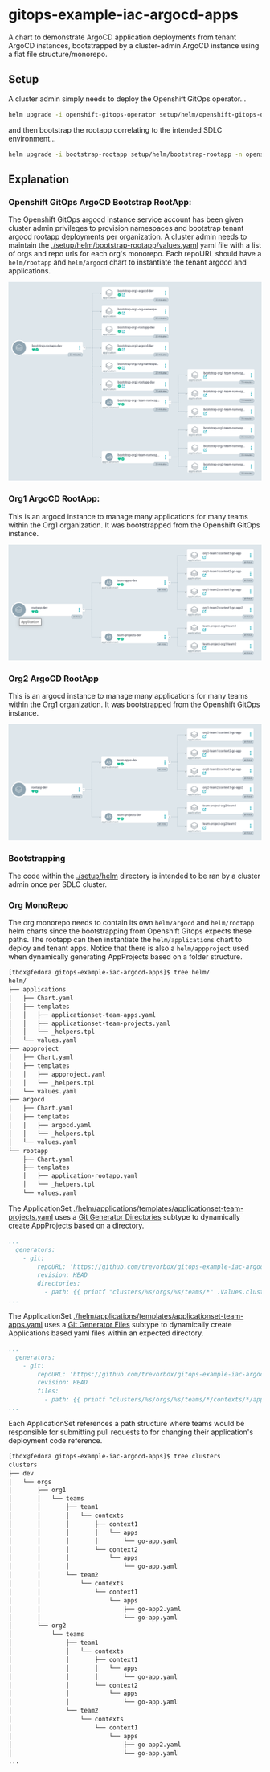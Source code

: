 # gitops-example-iac-argocd-apps

A chart to demonstrate ArgoCD application deployments from tenant ArgoCD instances, bootstrapped by a cluster-admin ArgoCD instance using a flat file structure/monorepo.

## Setup

A cluster admin simply needs to deploy the Openshift GitOps operator...

```sh
helm upgrade -i openshift-gitops-operator setup/helm/openshift-gitops-operator -n openshift-operators
```

and then bootstrap the rootapp correlating to the intended SDLC environment...

```sh
helm upgrade -i bootstrap-rootapp setup/helm/bootstrap-rootapp -n openshift-gitops -f setup/helm/bootstrap-rootapp/values-dev.yaml
```

## Explanation

### Openshift GitOps ArgoCD Bootstrap RootApp:

The Openshift GitOps argocd instance service account has been given cluster admin privileges to provision namespaces and bootstrap tenant argocd rootapp deployments per organization.
A cluster admin needs to maintain the [./setup/helm/bootstrap-rootapp/values.yaml](./setup/helm/bootstrap-rootapp/values.yaml) yaml file with a list of orgs and repo urls for each org's monorepo. Each repoURL should have a `helm/rootapp` and `helm/argocd` chart to instantiate the tenant argocd and applications.

![Openshift GitOps Bootstrap Rootapp](.img/openshift-gitops-bootstrap-rootapp.png)

### Org1 ArgoCD RootApp:

This is an argocd instance to manage many applications for many teams within the Org1 organization. It was bootstrapped from the Openshift GitOps instance.

![Org1 Rootapp](.img/org1-argocd-rootapp.png)

### Org2 ArgoCD RootApp

This is an argocd instance to manage many applications for many teams within the Org1 organization. It was bootstrapped from the Openshift GitOps instance.

![Org2 Rootapp](.img/org2-argocd-rootapp.png)

### Bootstrapping

The code within the [./setup/helm](./setup/helm) directory is intended to be ran by a cluster admin once per SDLC cluster.

### Org MonoRepo

The org monorepo needs to contain its own `helm/argocd` and `helm/rootapp` helm charts since the bootstrapping from Openshift Gitops expects these paths. The rootapp can then instantiate the `helm/applications` chart to deploy and tenant apps. Notice that there is also a `helm/appproject` used when dynamically generating AppProjects based on a folder structure.

```sh
[tbox@fedora gitops-example-iac-argocd-apps]$ tree helm/
helm/
├── applications
│   ├── Chart.yaml
│   ├── templates
│   │   ├── applicationset-team-apps.yaml
│   │   ├── applicationset-team-projects.yaml
│   │   └── _helpers.tpl
│   └── values.yaml
├── appproject
│   ├── Chart.yaml
│   ├── templates
│   │   ├── appproject.yaml
│   │   └── _helpers.tpl
│   └── values.yaml
├── argocd
│   ├── Chart.yaml
│   ├── templates
│   │   ├── argocd.yaml
│   │   └── _helpers.tpl
│   └── values.yaml
└── rootapp
    ├── Chart.yaml
    ├── templates
    │   ├── application-rootapp.yaml
    │   └── _helpers.tpl
    └── values.yaml
```

The ApplicationSet [./helm/applications/templates/applicationset-team-projects.yaml](./helm/applications/templates/applicationset-team-projects.yaml) uses a [Git Generator Directories](https://argo-cd.readthedocs.io/en/stable/operator-manual/applicationset/Generators-Git/#git-generator-directories) subtype to dynamically create AppProjects based on a directory.

```yaml
...
  generators:
    - git:
        repoURL: 'https://github.com/trevorbox/gitops-example-iac-argocd-apps.git'
        revision: HEAD
        directories:
          - path: {{ printf "clusters/%s/orgs/%s/teams/*" .Values.cluster.name .Values.org.name }}
...
```

The ApplicationSet [./helm/applications/templates/applicationset-team-apps.yaml](./helm/applications/templates/applicationset-team-apps.yaml) uses a [Git Generator Files](https://argo-cd.readthedocs.io/en/stable/operator-manual/applicationset/Generators-Git/#git-generator-files) subtype to dynamically create Applications based yaml files within an expected directory.

```yaml
...
  generators:
    - git:
        repoURL: 'https://github.com/trevorbox/gitops-example-iac-argocd-apps.git'
        revision: HEAD
        files:
          - path: {{ printf "clusters/%s/orgs/%s/teams/*/contexts/*/apps/*.yaml" .Values.cluster.name .Values.org.name }}
...
```

Each ApplicationSet references a path structure where teams would be responsible for submitting pull requests to for changing their application's deployment code reference.

```sh
[tbox@fedora gitops-example-iac-argocd-apps]$ tree clusters
clusters
├── dev
│   └── orgs
│       ├── org1
│       │   └── teams
│       │       ├── team1
│       │       │   └── contexts
│       │       │       ├── context1
│       │       │       │   └── apps
│       │       │       │       └── go-app.yaml
│       │       │       └── context2
│       │       │           └── apps
│       │       │               └── go-app.yaml
│       │       └── team2
│       │           └── contexts
│       │               └── context1
│       │                   └── apps
│       │                       ├── go-app2.yaml
│       │                       └── go-app.yaml
│       └── org2
│           └── teams
│               ├── team1
│               │   └── contexts
│               │       ├── context1
│               │       │   └── apps
│               │       │       └── go-app.yaml
│               │       └── context2
│               │           └── apps
│               │               └── go-app.yaml
│               └── team2
│                   └── contexts
│                       └── context1
│                           └── apps
│                               ├── go-app2.yaml
│                               └── go-app.yaml
...
```